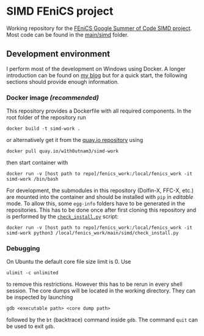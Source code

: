 # SIMD FEniCS project

Working repository for the [FEniCS Google Summer of Code SIMD project](https://flgsoc18.wordpress.com/2018/05/13/excited-for-fenics-and-gsoc/). Most code can be found in the [main/simd](main/simd) folder.

## Development environment

I perform most of the development on Windows using Docker. A longer introduction can be found on [my blog](https://flgsoc18.wordpress.com/2018/05/20/development-environment/) but for a quick start, the following sections should provide enough information.

### Docker image *(recommended)*

This repository provides a Dockerfile with all required components. In the root folder of the repository run
```
docker build -t simd-work .
```
or alternatively get it from the [quay.io repository](https://quay.io/repository/w1th0utnam3/simd-work) using
```
docker pull quay.io/w1th0utnam3/simd-work
```
then start container with
```
docker run -v [host path to repo]/fenics_work:/local/fenics_work -it simd-work /bin/bash
```
For development, the submodules in this repository (Dolfin-X, FFC-X, etc.) are mounted into the container and should be installed with `pip` in *editable* mode. To allow this, some `egg-info` folders have to be generated in the repositories. This has to be done once after first cloning this repository and is performed by the [`check_install.py`](main/simd/check_install.py) script:
```
docker run -v [host path to repo]/fenics_work:/local/fenics_work -it simd-work python3 /local/fenics_work/main/simd/check_install.py
```

### Debugging

On Ubuntu the default core file size limit is 0. Use
```
ulimit -c unlimited
```
to remove this restrictions. However this has to be rerun in every shell session.
The core dumps will be located in the working directory. They can be inspected by launching
```
gdb <executable path> <core dump path>
```
followed by the `bt` (backtrace) command inside `gdb`. The command `quit` can be used to exit `gdb`.

